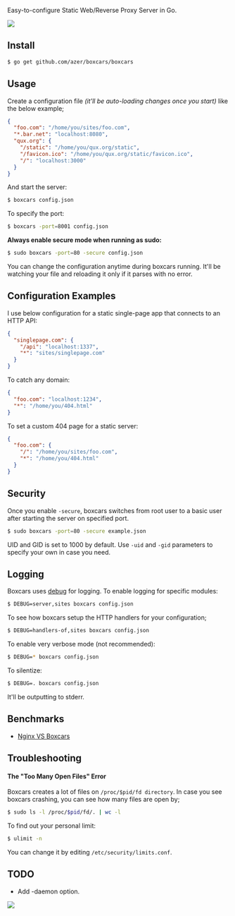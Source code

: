 Easy-to-configure Static Web/Reverse Proxy Server in Go.

![](http://i.cloudup.com/i5Tpn00lCc.png)

## Install

```bash
$ go get github.com/azer/boxcars/boxcars
```

## Usage

Create a configuration file *(it'll be auto-loading changes once you start)*  like the below example;

```json
{
  "foo.com": "/home/you/sites/foo.com",
  "*.bar.net": "localhost:8080",
  "qux.org": {
    "/static": "/home/you/qux.org/static",
    "/favicon.ico": "/home/you/qux.org/static/favicon.ico",
    "/": "localhost:3000"
  }
}
```

And start the server:

```bash
$ boxcars config.json
```

To specify the port:

```bash
$ boxcars -port=8001 config.json
```

<a name="secure"></a>
**Always enable secure mode when running as sudo:**

```bash
$ sudo boxcars -port=80 -secure config.json
```

You can change the configuration anytime during boxcars running. 
It'll be watching your file and reloading it only if it parses with no error.

## Configuration Examples

I use below configuration for a static single-page app that connects to an HTTP API:

```json
{
  "singlepage.com": {
    "/api": "localhost:1337",
    "*": "sites/singlepage.com"
  }
}
```

To catch any domain:

```json
{
  "foo.com": "localhost:1234",
  "*": "/home/you/404.html"
}
```

To set a custom 404 page for a static server:

```json
{
  "foo.com": {
    "/": "/home/you/sites/foo.com",
    "*": "/home/you/404.html"
  }
}
```

## Security

Once you enable `-secure`, boxcars switches from root user to a basic user after starting the server on specified port. 

```bash
$ sudo boxcars -port=80 -secure example.json
```

UID and GID is set to 1000 by default. Use `-uid` and `-gid` parameters to specify your own in case you need.

## Logging

Boxcars uses [debug](http://github.com/azer/debug) for logging. To enable logging for specific modules: 

```bash
$ DEBUG=server,sites boxcars config.json
```

To see how boxcars setup the HTTP handlers for your configuration;

```bash
$ DEBUG=handlers-of,sites boxcars config.json
```

To enable very verbose mode (not recommended):

```bash
$ DEBUG=* boxcars config.json
```

To silentize:

```bash
$ DEBUG=. boxcars config.json
```

It'll be outputting to stderr.

## Benchmarks

* [Nginx VS Boxcars](https://gist.github.com/azer/5955772)

## Troubleshooting

#### The "Too Many Open Files" Error

Boxcars creates a lot of files on `/proc/$pid/fd directory`. In case you see boxcars crashing, you can see how many files are open by;

```bash
$ sudo ls -l /proc/$pid/fd/. | wc -l
```

To find out your personal limit:

```bash
$ ulimit -n
```

You can change it by editing `/etc/security/limits.conf`.

## TODO

* Add -daemon option.

![](http://i.cloudup.com/rH_0UwNYg1.jpg)
